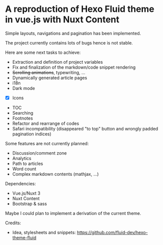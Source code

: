 # A reproduction of Hexo Fluid theme in vue.js with Nuxt Content

Simple layouts, navigations and pagination has been implemented.

The project currently contains lots of bugs hence is not stable.

Here are some next tasks to achieve:

- Extraction and definition of project variables
- Fix and finalization of the markdown/code snippet rendering
- ~~Scrolling animations~~, typewriting, ...
- Dynamically generated article pages
- i18n
- Dark mode
- [x] Icons
- TOC
- Searching
- Footnotes
- Refactor and rearrange of codes
- Safari incompatibility (disappeared "to top" button and wrongly padded pagination indices)

Some features are not currently planned:

- Discussion/comment zone
- Analytics
- Path to articles
- Word count
- Complex markdown contents (mathjax, ...)

Dependencies:

- Vue.js/Nuxt 3
- Nuxt Content
- Bootstrap & sass

Maybe I could plan to implement a derivation of the current theme.

Credits:
- Idea, stylesheets and snippets: https://github.com/fluid-dev/hexo-theme-fluid